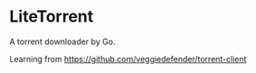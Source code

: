 # LiteTorrent

A torrent downloader by Go.

Learning from https://github.com/veggiedefender/torrent-client
